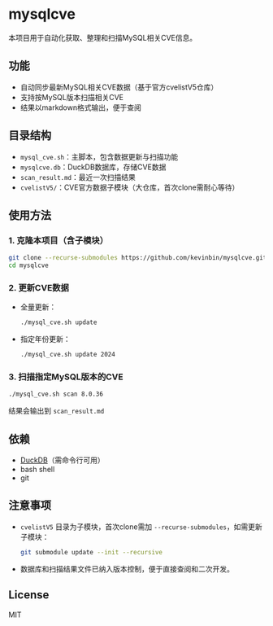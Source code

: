 # mysqlcve

本项目用于自动化获取、整理和扫描MySQL相关CVE信息。

## 功能
- 自动同步最新MySQL相关CVE数据（基于官方cvelistV5仓库）
- 支持按MySQL版本扫描相关CVE
- 结果以markdown格式输出，便于查阅

## 目录结构
- `mysql_cve.sh`：主脚本，包含数据更新与扫描功能
- `mysqlcve.db`：DuckDB数据库，存储CVE数据
- `scan_result.md`：最近一次扫描结果
- `cvelistV5/`：CVE官方数据子模块（大仓库，首次clone需耐心等待）

## 使用方法

### 1. 克隆本项目（含子模块）
```bash
git clone --recurse-submodules https://github.com/kevinbin/mysqlcve.git
cd mysqlcve
```

### 2. 更新CVE数据
- 全量更新：
  ```bash
  ./mysql_cve.sh update
  ```
- 指定年份更新：
  ```bash
  ./mysql_cve.sh update 2024
  ```

### 3. 扫描指定MySQL版本的CVE
```bash
./mysql_cve.sh scan 8.0.36
```
结果会输出到 `scan_result.md`

## 依赖
- [DuckDB](https://duckdb.org/)（需命令行可用）
- bash shell
- git

## 注意事项
- `cvelistV5` 目录为子模块，首次clone需加 `--recurse-submodules`，如需更新子模块：
  ```bash
  git submodule update --init --recursive
  ```
- 数据库和扫描结果文件已纳入版本控制，便于直接查阅和二次开发。

## License
MIT 